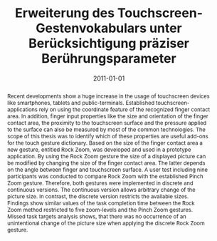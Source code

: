 ---
abstract: Recent developments show a huge increase in the usage of touchscreen devices
  like smartphones, tablets and public-terminals. Established touchscreen-applications
  rely on using the coordinate feature of the recognized finger contact area. In addition,
  finger input properties like the size and orientation of the finger contact area,
  the proximity to the touchscreen surface and the pressure applied to the surface
  can also be measured by most of the common technologies. The scope of this thesis
  was to identify which of these properties are useful add-ons for the touch gesture
  dictionary. Based on the size of the finger contact area a new gesture, entitled
  Rock Zoom, was developed and used in a prototype application. By using the Rock
  Zoom gesture the size of a displayed picture can be modified by changing the size
  of the finger contact area. The latter depends on the angle between finger and touchscreen
  surface. A user test including nine participants was conducted to compare Rock Zoom
  with the established Pinch Zoom gesture. Therefore, both gestures were implemented
  in discrete and continuous versions. The continuous version allows arbitrary change
  of the picture size. In contrast, the discrete version restricts the available sizes.
  Findings show similar values of the task completion time between the Rock Zoom method
  restricted to five zoom-levels and the Pinch Zoom gestures. Missed task targets
  analysis shows, that there was no occurrence of an unintentional change of the picture
  size when applying the discrete Rock Zoom gesture.
authors:
- Reinhard Kurz
date: '2011-01-01'
featured: false
links:
- name: Publik
  url: https://publik.tuwien.ac.at/showentry.php?ID=206018&lang=2
publication_types:
- '7'
publishDate: '2011-01-01'
title: Erweiterung des Touchscreen-Gestenvokabulars unter Berücksichtigung präziser
  Berührungsparameter
url_pdf: ''
---